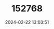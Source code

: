 ---
title: "152768"
category: "Opuntia oricola"
draft: false
date: 2024-02-22 13:03:51
languages:
  Spanish; Castilian: ["Nopal de Montaña"]
  English: ["Chaparral Prickly-pear"]
---